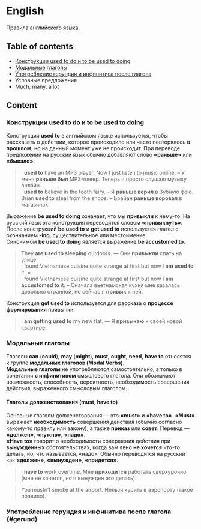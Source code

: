 # English
Правила английского языка.

## Table of contents

- [Конструкции used to do и to be used to doing](#Конструкции-used-to-do-и-to-be-used-to-doing)
- [Модальные глаголы](#Модальные-глаголы)
- [Употребление герундия и инфинитива после глагола](#gerund)
- Условные предложения
- Much, many, a lot

## Content

### Конструкции used to do и to be used to doing

Конструкция __used to__ в английском языке используется, чтобы рассказать о действии, которое происходило или часто повторялось __в прошлом__, но на данный момент уже не происходит. При переводе предложений на русский язык обычно добавляют слово __«раньше»__ или __«бывало»__.

> I __used to__ have an MP3 player. Now I just listen to music online. – У меня __раньше был__ MP3-плеер. Теперь я просто слушаю музыку онлайн.  
I __used to__ believe in the tooth fairy. – Я __раньше верил__ в Зубную фею.  
Brian __used to__ steal from the shops. – Брайан __раньше воровал__ в магазинах.
  
Выражение __be used to doing__ означает, что мы __привыкли__ к чему-то. На русский язык эта конструкция переводится словом __«привыкнуть»__. После конструкций __be used to__ и __get used to__ используется глагол с окончанием __-ing__, существительное или местоимение.  
Синонимом __be used to doing__ является выражение __be accustomed to__.

> They __are used to sleeping__ outdoors. — Они __привыкли__ спать на улице.  
I found Vietnamese cuisine quite strange at first but now I __am used to__ it. =  
I found Vietnamese cuisine quite strange at first but now I __am accustomed to__ it. – Сначала вьетнамская кухня мне казалась довольно странной, но сейчас я __привык__ к ней.
  
Конструкция __get used to__ используется для рассказа о __процессе формирования__ привычки.

> I __am getting used to__ my new flat. — Я __привыкаю__ к своей новой квартире.

### Модальные глаголы

Глаголы __can__ (__could__), __may__ (__might__), __must__, __ought__, __need__, __have to__ относятся к группе __модальных глаголов (Modal Verbs)__.  
__Модальные глаголы__ не употребляются самостоятельно, а только в сочетании __с инфинитивом__ смыслового глагола. Они обозначают возможность, способность, вероятность, необходимость совершения действия, выраженного смысловым глаголом.

#### Глаголы долженствования (must, have to)

Основные глаголы долженствования — это __«must»__ и __«have to»__. __«Must»__ выражает __необходимость__ совершения действия (обычно согласно какому-то правилу или закону), а также __приказ__ или __совет__. Перевод — __«должен»__, __«нужно»__, __«надо»__.  
__«Have to»__ говорит о необходимости совершения действия при __вынужденных__ обстоятельствах, когда вам явно __не хочется__ что-то делать, но, что называется, «надо». Обычно переводится на русский как __«должен»__, __«вынужден»__, __«придется»__.

> I __have to__ work overtime.
Мне __приходится__ работать сверхурочно (мне не хочется, но я вынужден это делать).

> You mustn’t smoke at the airport.
Нельзя курить в аэропорту (такое правило).

### Употребление герундия и инфинитива после глагола {#gerund}
